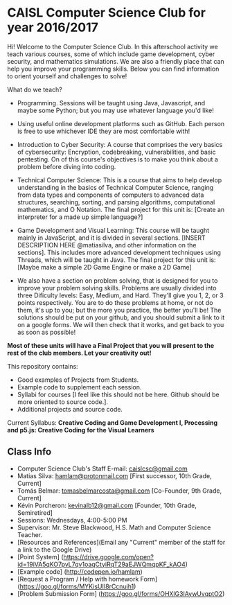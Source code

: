 CAISL Computer Science Club for year 2016/2017
======================================

Hi! Welcome to the Computer Science Club. In this afterschool activity we teach various courses, some of which include game development, cyber security, and mathematics simulations. We are also a friendly place that can help you improve your programming skills. Below you can find information to orient yourself and challenges to solve!

What do we teach?
 * Programming. Sessions will be taught using Java, Javascript, and maybe some Python; but you may use whatever language you'd like!
 
 * Using useful online development platforms such as GitHub. Each person is free to use whichever IDE they are most comfortable with!
 
 * Introduction to Cyber Security: A course that comprises the very basics of cybersecurity: Encryption, codebreaking, vulnerabilities,    and basic pentesting. On of this course's objectives is to make you think about a problem before diving into coding.
 
 * Technical Computer Science: This is a course that aims to help develop understanding in the basics of Technical Computer Science,        ranging from data types and components of computers to advanced data structures, searching, sorting, and parsing algorithms,            computational mathematics, and O Notation. The final project for this unit is: [Create an interpreter for a made up simple language?]
 
 * Game Development and Visual Learning: This course will be taught mainly in JavaScript, and it is divided in several sections. [INSERT    DESCRIPTION HERE @matiasilva, and other information on the sections]. This includes more advanced development techniques using          Threads, which will be taught in Java. The final project for this unit is: [Maybe make a simple 2D Game Engine or make a 2D Game]
 
 * We also have a section on problem solving, that is designed for you to improve your problem solving skills. Problems are usually        divided into three Dificulty levels: Easy, Medium, and Hard. They'll give you 1, 2, or 3 points respectively. You are to do these        problems at home, or not do them, it's up to you; but the more you practice, the better you'll be!
   The solutions should be put on your github, and you should submit a link to it on a google forms. We will then check that it works,      and get back to you as soon as possible!
 
 **Most of these units will have a Final Project that you will present to the rest of the club members. Let your creativity out!**

This repository contains:

  * Good examples of Projects from Students.
  * Example code to supplement each session.
  * Syllabi for courses [I feel like this should not be here. Github should be more oriented to source code.].
  * Additional projects and source code.
  
Current Syllabus: __Creative Coding and Game Development I, Processing and p5.js: Creative Coding for the Visual Learners__

Class Info
----------
* Computer Science Club's Staff E-mail: caislcsc@gmail.com
* Matias Silva: hamlam@protonmail.com [First successor, 10th Grade, Current]
* Tomás Belmar: tomasbelmarcosta@gmail.com [Co-Founder, 9th Grade, Current]
* Kévin Porcheron: kevinalb12@gmail.com [Founder, 10th Grade, Semiretired]
* Sessions: Wednesdays, 4:00-5:00 PM 
* Supervisor: Mr. Steve Blackwood, H.S. Math and Computer Science Teacher.
* [Resources and References](Email any "Current" member of the staff for a link to the Google Drive)
* [Point System] (https://drive.google.com/open?id=19iVA5qKO7pvL7qv1oaqCtyiRqT29aEJWQmqpKF_kAO4)
* [Example code] (http://codepen.io/hamlam)
* [Request a Program / Help with homework Form] (https://goo.gl/forms/MYKisUII8rCcnuih1)
* [Problem Submission Form] (https://goo.gl/forms/OHXlG3IAywUvqptO2)
